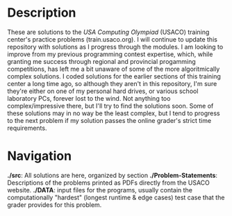 # Description
These are solutions to the *USA Computing Olympiad* (USACO) training center's practice problems (train.usaco.org). I will continue to update this repository with solutions as I progress through the modules. I am looking to improve from my previous programming contest expertise, which, while granting me success through regional and provincial progamming competitions, has left me a bit unaware of some of the more algoritmically complex solutions. I coded solutions for the earlier sections of this training center a long time ago, so although they aren't in this repository, I'm sure they're either on one of my personal hard drives, or various school laboratory PCs, forever lost to the wind. Not anything too complex/impressive there, but I'll try  to find the solutions soon. Some of these solutions may in no way be the least complex, but I tend to progress to the next problem if my solution passes the online grader's strict time requirements.

# Navigation
**./src**: All solutions are here, organized by section
**./Problem-Statements**: Descriptions of the problems printed as PDFs directly from the USACO website.
**./DATA**: input files for the programs, usually contain the computationally "hardest" (longest runtime & edge cases) test case that the grader provides for this problem.
